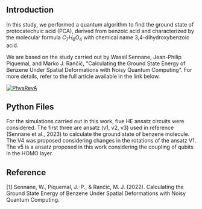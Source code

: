 ## Introduction

In this study, we performed a quantum algorithm to find the ground state of protocatechuic acid (PCA), derived from benzoic acid and characterized by the molecular formula $C_{7}H_{6}O_{4}$ with chemical name 3,4-dihydroxybenzoic acid. 

We are based on the study carried out by Wassil Sennane, Jean-Philip Piquemal, and Marko J. Rančić,  "Calculating the Ground State Energy of Benzene Under Spatial Deformations with Noisy Quantum Computing". For more details, refer to the full article available in the link below.

[![PhysRevA](https://img.shields.io/badge/PhysRevA-107.012416-b31b1b.svg)](https://doi.org/10.1103/PhysRevA.107.012416)

## Python Files
For the simulations carried out in this work, five HE ansatz circuits were considered. The first three are ansatz (v1, v2, v3) used in reference (Sennane et al., 2023) to calculate the ground state of benzene molecule. The V4 was proposed considering changes in the rotations of the ansatz V1. The v5 is a ansatz proposed in this work considering the coupling of qubits in the HOMO layer.

## Reference

[1] Sennane, W., Piquemal, J.-P., & Rančić, M. J. (2022). Calculating the Ground State Energy of Benzene Under Spatial Deformations with Noisy Quantum Computing.
